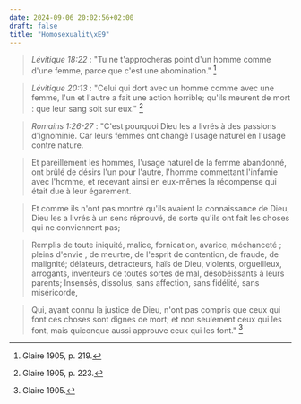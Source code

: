 ```yaml
---
date: 2024-09-06 20:02:56+02:00
draft: false
title: "Homosexualit\xE9"
---
```





> *Lévitique 18:22* : "Tu ne t'approcheras point d'un homme comme d'une femme, parce que c'est une abomination." [^1]

[^1]: Glaire 1905, p. 219.


> *Lévitique 20:13* : "Celui qui dort avec un homme comme avec une femme, l'un et l'autre a fait une action horrible; qu'ils meurent de mort : que leur sang soit sur eux." [^2]

[^2]: Glaire 1905, p. 223.

> *Romains 1:26-27* : "C'est pourquoi Dieu les a livrés à des passions d'ignominie. Car leurs femmes ont changé l'usage naturel en l'usage contre nature.

> Et pareillement les hommes, l'usage naturel de la femme abandonné, ont brûlé de désirs l'un pour l'autre, l'homme commettant l'infamie avec l'homme, et recevant ainsi en eux-mêmes la récompense qui était due à leur égarement.

> Et comme ils n'ont pas montré qu'ils avaient la connaissance de Dieu, Dieu les a livrés à un sens réprouvé, de sorte qu'ils ont fait les choses qui ne conviennent pas;

> Remplis de toute iniquité, malice, fornication, avarice, méchanceté ; pleins d'envie , de meurtre, de l'esprit de contention, de fraude, de malignité; délateurs, détracteurs, haïs de Dieu, violents, orgueilleux, arrogants, inventeurs de toutes sortes de mal, désobéissants à leurs parents; Insensés, dissolus, sans affection, sans fidélité, sans miséricorde, 

> Qui, ayant connu la justice de Dieu, n'ont pas compris que ceux qui font ces choses sont dignes de mort; et non seulement ceux qui les font, mais quiconque aussi approuve ceux qui les font." [^3]

[^3]: Glaire 1905.



